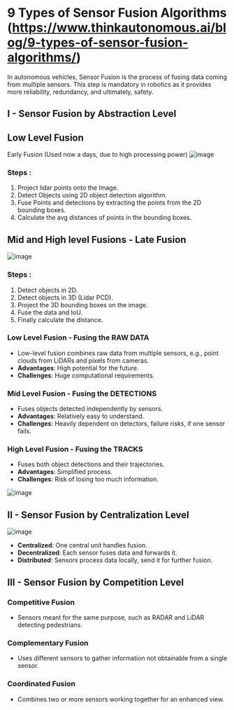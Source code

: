 # 9 Types of Sensor Fusion Algorithms (https://www.thinkautonomous.ai/blog/9-types-of-sensor-fusion-algorithms/)

In autonomous vehicles, Sensor Fusion is the process of fusing data coming from multiple sensors. This step is mandatory in robotics as it provides more reliability, redundancy, and ultimately, safety.


## I - Sensor Fusion by Abstraction Level



## Low Level Fusion 
Early Fusion (Used now a days, due to high processing power)
![image](https://github.com/user-attachments/assets/e27aec33-a87e-4998-ba60-17685293d682)
### Steps :
1. Project lidar points onto the Image.
2. Detect Objects using 2D object detection algorithm.
3. Fuse Points and detections by extracting the points from the 2D bounding boxes.
4. Calculate the avg distances of points in the bounding boxes.

## Mid and High level Fusions - Late Fusion
![image](https://github.com/user-attachments/assets/a04fce78-7469-4563-af77-7b9fa94e1431)
### Steps :
1. Detect objects in 2D.
2. Detect objects in 3D (Lidar PCD).
3. Project the 3D bounding boxes on the image.
4. Fuse the data and IoU.
5. Finally calculate the distance.

### Low Level Fusion - Fusing the RAW DATA
- Low-level fusion combines raw data from multiple sensors, e.g., point clouds from LiDARs and pixels from cameras.
- **Advantages**: High potential for the future.
- **Challenges**: Huge computational requirements.

### Mid Level Fusion - Fusing the DETECTIONS
- Fuses objects detected independently by sensors.
- **Advantages**: Relatively easy to understand.
- **Challenges**: Heavily dependent on detectors, failure risks, if one sensor fails.

### High Level Fusion - Fusing the TRACKS
- Fuses both object detections and their trajectories.
- **Advantages**: Simplified process.
- **Challenges**: Risk of losing too much information.

![image](https://github.com/user-attachments/assets/b38f3c95-cf35-4c7c-91ab-f4bd0bdbd6cd)

## II - Sensor Fusion by Centralization Level

![image](https://github.com/user-attachments/assets/8586b476-ab5f-466e-b63c-f802029a4e4f)


- **Centralized**: One central unit handles fusion.
- **Decentralized**: Each sensor fuses data and forwards it.
- **Distributed**: Sensors process data locally, send it for further fusion.

## III - Sensor Fusion by Competition Level

### Competitive Fusion
- Sensors meant for the same purpose, such as RADAR and LiDAR detecting pedestrians.

### Complementary Fusion
- Uses different sensors to gather information not obtainable from a single sensor.

### Coordinated Fusion
- Combines two or more sensors working together for an enhanced view.
